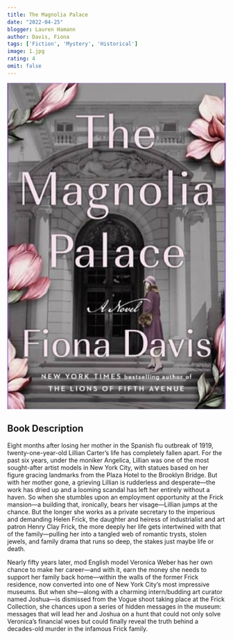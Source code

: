 ```yaml
---
title: The Magnolia Palace 
date: "2022-04-25"
blogger: Lauren Hamann
author: Davis, Fiona
tags: ['Fiction', 'Mystery', 'Historical']
image: 1.jpg
rating: 4
omit: false
---
```


![Book Cover](1.jpg)

## Book Description
Eight months after losing her mother in the Spanish flu outbreak of 1919, twenty-one-year-old Lillian Carter’s life has completely fallen apart. For the past six years, under the moniker Angelica, Lillian was one of the most sought-after artist models in New York City, with statues based on her figure gracing landmarks from the Plaza Hotel to the Brooklyn Bridge. But with her mother gone, a grieving Lillian is rudderless and desperate—the work has dried up and a looming scandal has left her entirely without a haven. So when she stumbles upon an employment opportunity at the Frick mansion—a building that, ironically, bears her visage—Lillian jumps at the chance. But the longer she works as a private secretary to the imperious and demanding Helen Frick, the daughter and heiress of industrialist and art patron Henry Clay Frick, the more deeply her life gets intertwined with that of the family—pulling her into a tangled web of romantic trysts, stolen jewels, and family drama that runs so deep, the stakes just maybe life or death.

Nearly fifty years later, mod English model Veronica Weber has her own chance to make her career—and with it, earn the money she needs to support her family back home—within the walls of the former Frick residence, now converted into one of New York City’s most impressive museums. But when she—along with a charming intern/budding art curator named Joshua—is dismissed from the Vogue shoot taking place at the Frick Collection, she chances upon a series of hidden messages in the museum: messages that will lead her and Joshua on a hunt that could not only solve Veronica’s financial woes but could finally reveal the truth behind a decades-old murder in the infamous Frick family.